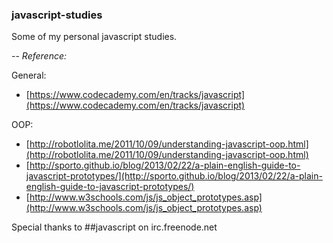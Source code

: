 ### javascript-studies

Some of my personal javascript studies.

-- 
*Reference:*

General:
- [https://www.codecademy.com/en/tracks/javascript](https://www.codecademy.com/en/tracks/javascript)


OOP:
- [http://robotlolita.me/2011/10/09/understanding-javascript-oop.html](http://robotlolita.me/2011/10/09/understanding-javascript-oop.html)
- [http://sporto.github.io/blog/2013/02/22/a-plain-english-guide-to-javascript-prototypes/](http://sporto.github.io/blog/2013/02/22/a-plain-english-guide-to-javascript-prototypes/)
- [http://www.w3schools.com/js/js_object_prototypes.asp](http://www.w3schools.com/js/js_object_prototypes.asp)


Special thanks to ##javascript on irc.freenode.net
